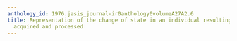 ```yaml
---
anthology_id: 1976.jasis_journal-ir0anthology0volumeA27A2.6
title: Representation of the change of state in an individual resulting from data
  acquired and processed
---
```


